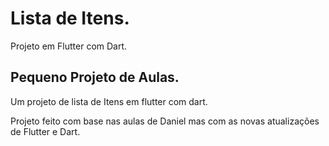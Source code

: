 # Lista de Itens.

Projeto em Flutter com Dart.

## Pequeno Projeto de Aulas.

Um projeto de lista de Itens em flutter com dart.

Projeto feito com base nas aulas de Daniel mas com as novas atualizações de Flutter e Dart.
